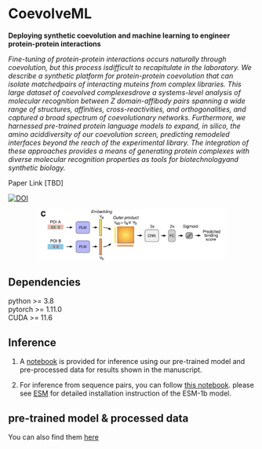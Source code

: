# CoevolveML
**Deploying synthetic coevolution and machine learning to engineer protein-protein interactions**  

*Fine-tuning of protein-protein interactions occurs naturally through coevolution, but this process isdifficult to recapitulate in the laboratory. We describe a synthetic platform for protein-protein coevolution that can isolate matchedpairs of interacting muteins from complex libraries. This large dataset of coevolved complexesdrove a systems-level analysis of molecular recognition between Z  domain-affibody  pairs  spanning  a  wide  range  of  structures,  affinities,  cross-reactivities,  and orthogonalities,  and  captured  a  broad  spectrum  of  coevolutionary  networks.  Furthermore, we harnessed pre-trained protein language models to expand, in silico, the amino aciddiversity of our coevolution screen, predicting remodeled interfaces beyond the reach of the experimental library. The integration of these approaches provides a means of generating protein complexes with diverse molecular recognition properties as tools for biotechnologyand synthetic biology.*

Paper Link [TBD]

[![DOI](https://zenodo.org/badge/DOI/10.5281/zenodo.8035449.svg)](https://doi.org/10.5281/zenodo.8035449)  

<p align='center'>
<img src="https://github.com/akds/CoevolveML/blob/main/img/Fig.png" width="75%" >
 </p> 


## Dependencies
python  >= 3.8  
pytorch >= 1.11.0  
CUDA >= 11.6  


## Inference
1. A [notebook](https://github.com/akds/CoevolveML/blob/main/examples/Model_Inference.ipynb) is provided for inference using our pre-trained model and pre-processed data for results shown in the manuscript.  

2. For inference from sequence pairs, you can follow [this notebook](https://github.com/akds/CoevolveML/blob/main/examples/Sequence_Inference.ipynb). please see [ESM](https://github.com/facebookresearch/esm) for detailed installation instruction of the ESM-1b model. 

## pre-trained model & processed data
You can also find them [here](https://drive.google.com/drive/folders/1Jgi4gWmv3jszj244YSmhLOv05PZwXXXg?usp=sharing)
